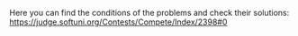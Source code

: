Here you can find the conditions of the problems and check their solutions:
https://judge.softuni.org/Contests/Compete/Index/2398#0